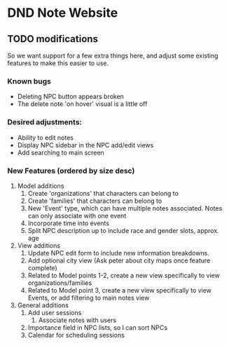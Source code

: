 # DND Note Website


## TODO modifications

So we want support for a few extra things here, and adjust some existing features to make this easier to use.

### Known bugs
  * Deleting NPC button appears broken
  * The delete note 'on hover' visual is a little off

### Desired adjustments:
  * Ability to edit notes
  * Display NPC sidebar in the NPC add/edit views
  * Add searching to main screen

### New Features (ordered by size desc)
  1) Model additions
      1) Create 'organizations' that characters can belong to
      2) Create 'families' that characters can belong to
      3) New 'Event' type, which can have multiple notes associated. Notes can only associate with one event
      4) Incorporate time into events
      5) Split NPC description up to include race and gender slots, approx. age
  2) View additions
      1) Update NPC edit form to include new information breakdowns.
      2) Add optional city view (Ask peter about city maps once feature complete)
      3) Related to Model points 1-2, create a new view specifically to view organizations/families
      4) Related to Model point 3, create a new view specifically to view Events, or add filtering to main notes view
  3) General additions
     1) Add user sessions
        1) Associate notes with users  
     2) Importance field in NPC lists, so I can sort NPCs
     3) Calendar for scheduling sessions
